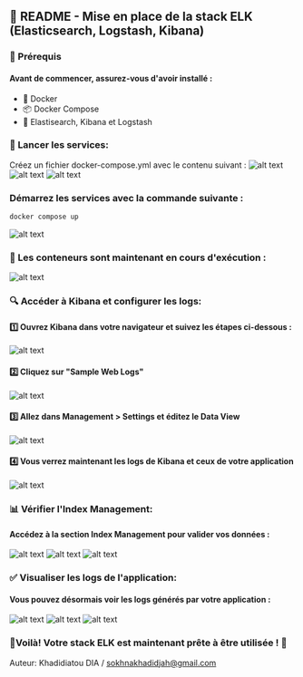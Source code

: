 ## 🚀 README - Mise en place de la stack ELK (Elasticsearch, Logstash, Kibana)

### 📌 Prérequis
#### Avant de commencer, assurez-vous d'avoir installé :

- 🐳 Docker
- 📦 Docker Compose
- 🐫 Elastisearch, Kibana et Logstash
### 🚀 Lancer les services:
Créez un fichier docker-compose.yml avec le contenu suivant :
![alt text](image-12.png)
![alt text](image-13.png)
![alt text](image-14.png)
### Démarrez les services avec la commande suivante :
````sh
docker compose up
````
![alt text](image-1.png)
### 📌 Les conteneurs sont maintenant en cours d'exécution :
![alt text](image.png)
### 🔍 Accéder à Kibana et configurer les logs:
#### 1️⃣ Ouvrez Kibana dans votre navigateur et suivez les étapes ci-dessous :
![alt text](image-2.png)
#### 2️⃣ Cliquez sur "Sample Web Logs"
![alt text](image-3.png)
#### 3️⃣ Allez dans Management > Settings et éditez le Data View
![alt text](image-4.png)
#### 4️⃣ Vous verrez maintenant les logs de Kibana et ceux de votre application
![alt text](image-5.png)
### 📊 Vérifier l'Index Management:
#### Accédez à la section Index Management pour valider vos données :
![alt text](image-6.png)
![alt text](image-7.png)
![alt text](image-8.png)
### ✅ Visualiser les logs de l'application:
#### Vous pouvez désormais voir les logs générés par votre application :
![alt text](image-9.png)
![alt text](image-10.png)
![alt text](image-11.png)

### 🚀Voilà! Votre stack ELK est maintenant prête à être utilisée ! 🎉
Auteur: Khadidiatou DIA / sokhnakhadidjah@gmail.com